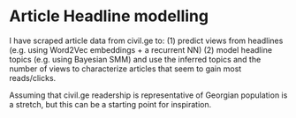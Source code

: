 # Article Headline modelling
I have scraped article data from civil.ge to:
(1) predict views from headlines (e.g. using Word2Vec embeddings + a recurrent NN)
(2) model headline topics (e.g. using Bayesian SMM) and use the inferred topics and the number of views to characterize articles that seem to gain most reads/clicks.

Assuming that civil.ge readership is representative of Georgian population is a stretch, but this can be a starting point for inspiration. 
